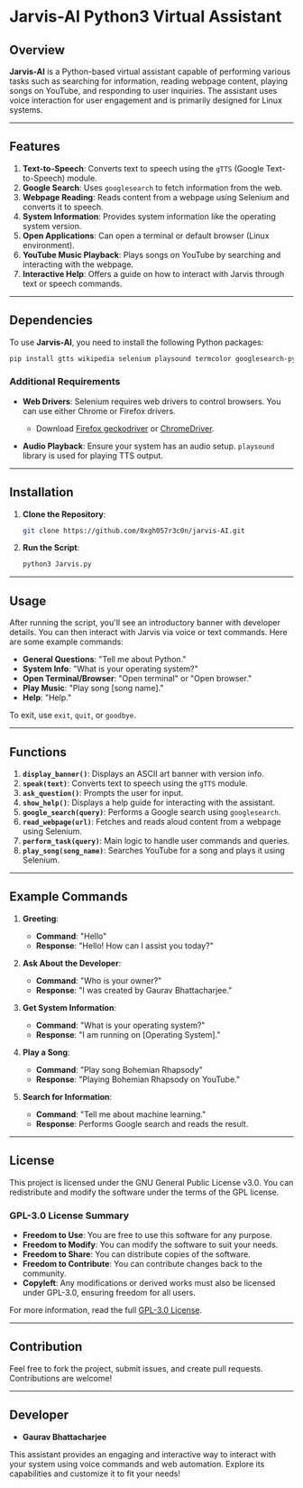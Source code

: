 # Jarvis-AI Python3 Virtual Assistant

## Overview

**Jarvis-AI** is a Python-based virtual assistant capable of performing various tasks such as searching for information, reading webpage content, playing songs on YouTube, and responding to user inquiries. The assistant uses voice interaction for user engagement and is primarily designed for Linux systems.

---

## Features

1. **Text-to-Speech**: Converts text to speech using the `gTTS` (Google Text-to-Speech) module.
2. **Google Search**: Uses `googlesearch` to fetch information from the web.
3. **Webpage Reading**: Reads content from a webpage using Selenium and converts it to speech.
4. **System Information**: Provides system information like the operating system version.
5. **Open Applications**: Can open a terminal or default browser (Linux environment).
6. **YouTube Music Playback**: Plays songs on YouTube by searching and interacting with the webpage.
7. **Interactive Help**: Offers a guide on how to interact with Jarvis through text or speech commands.

---

## Dependencies

To use **Jarvis-AI**, you need to install the following Python packages:

```bash
pip install gtts wikipedia selenium playsound termcolor googlesearch-python
```

### Additional Requirements

- **Web Drivers**: Selenium requires web drivers to control browsers. You can use either Chrome or Firefox drivers.
  - Download [Firefox geckodriver](https://github.com/mozilla/geckodriver/releases) or [ChromeDriver](https://sites.google.com/a/chromium.org/chromedriver/).
  
- **Audio Playback**: Ensure your system has an audio setup. `playsound` library is used for playing TTS output.

---

## Installation

1. **Clone the Repository**:

   ```bash
   git clone https://github.com/0xgh057r3c0n/jarvis-AI.git
   ```

2. **Run the Script**:

   ```bash
   python3 Jarvis.py
   ```

---

## Usage

After running the script, you'll see an introductory banner with developer details. You can then interact with Jarvis via voice or text commands. Here are some example commands:

- **General Questions**: "Tell me about Python."
- **System Info**: "What is your operating system?"
- **Open Terminal/Browser**: "Open terminal" or "Open browser."
- **Play Music**: "Play song [song name]."
- **Help**: "Help."

To exit, use `exit`, `quit`, or `goodbye`.

---

## Functions

1. **`display_banner()`**: Displays an ASCII art banner with version info.
2. **`speak(text)`**: Converts text to speech using the `gTTS` module.
3. **`ask_question()`**: Prompts the user for input.
4. **`show_help()`**: Displays a help guide for interacting with the assistant.
5. **`google_search(query)`**: Performs a Google search using `googlesearch`.
6. **`read_webpage(url)`**: Fetches and reads aloud content from a webpage using Selenium.
7. **`perform_task(query)`**: Main logic to handle user commands and queries.
8. **`play_song(song_name)`**: Searches YouTube for a song and plays it using Selenium.

---

## Example Commands

1. **Greeting**:
   - **Command**: "Hello"
   - **Response**: "Hello! How can I assist you today?"

2. **Ask About the Developer**:
   - **Command**: "Who is your owner?"
   - **Response**: "I was created by Gaurav Bhattacharjee."

3. **Get System Information**:
   - **Command**: "What is your operating system?"
   - **Response**: "I am running on [Operating System]."

4. **Play a Song**:
   - **Command**: "Play song Bohemian Rhapsody"
   - **Response**: "Playing Bohemian Rhapsody on YouTube."

5. **Search for Information**:
   - **Command**: "Tell me about machine learning."
   - **Response**: Performs Google search and reads the result.

---

## License

This project is licensed under the GNU General Public License v3.0. You can redistribute and modify the software under the terms of the GPL license.

### GPL-3.0 License Summary

- **Freedom to Use**: You are free to use this software for any purpose.
- **Freedom to Modify**: You can modify the software to suit your needs.
- **Freedom to Share**: You can distribute copies of the software.
- **Freedom to Contribute**: You can contribute changes back to the community.
- **Copyleft**: Any modifications or derived works must also be licensed under GPL-3.0, ensuring freedom for all users.

For more information, read the full [GPL-3.0 License](https://www.gnu.org/licenses/gpl-3.0.en.html).

---

## Contribution

Feel free to fork the project, submit issues, and create pull requests. Contributions are welcome!

---

## Developer

- **Gaurav Bhattacharjee**

This assistant provides an engaging and interactive way to interact with your system using voice commands and web automation. Explore its capabilities and customize it to fit your needs!
